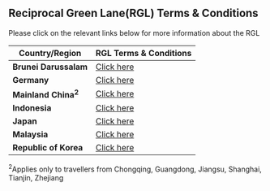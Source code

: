 
## **Reciprocal Green Lane(RGL) Terms & Conditions**

Please click on the relevant links below for more information about the RGL

<table>
<thead>
  <tr>
    <th>Country/Region</th>
    <th>RGL Terms & Conditions</th>
  </tr>
</thead>
<tbody>
<tr>
    <td><b>Brunei Darussalam</b></td>
      <td style="text-align:left;"><a href="/brunei/rgl/terms-and-conditions">Click here</a></td>
  </tr>
  <tr>
    <td><b>Germany</b></td>
      <td style="text-align:left;"><a href="/germany/rgl/terms-and-conditions">Click here</a></td>
  </tr>
    <tr>
      <td><b>Mainland China<sup>2</sup></b></td>
      <td style="text-align:left;"><a href="/china/rgl/terms-and-conditions">Click here</a></td>
  </tr>
  <tr>
    <td ><b>Indonesia</b></td>
       <td style=" text-align:left;"><a href="/indonesia/rgl/terms-and-conditions">Click here</a></td>
  </tr>
  <tr>
    <td ><b>Japan</b></td>
       <td style=" text-align:left;"><a href="/japan/rgl/terms-and-conditions">Click here</a></td>
  </tr>
     <tr>
    <td ><b>Malaysia</b></td>
       <td style=" text-align:left;"><a href="/malaysia/rgl/terms-and-conditions">Click here</a></td>
  </tr>
       <tr>
    <td ><b>Republic of Korea</b></td>
       <td style=" text-align:left;"><a href="/rok/rgl/terms-and-conditions">Click here</a></td>
  </tr>
  </tbody>
  </table>
  
  <sup>2</sup>Applies only to travellers from Chongqing, Guangdong, Jiangsu, Shanghai, Tianjin, Zhejiang
